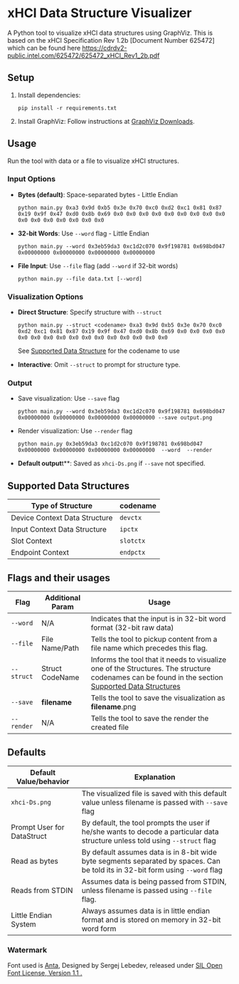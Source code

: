 # xHCI Data Structure Visualizer

A Python tool to visualize xHCI data structures using GraphViz. This is based on the xHCI Specification Rev 1.2b [Document Number 625472] which can be found here <https://cdrdv2-public.intel.com/625472/625472_xHCI_Rev1_2b.pdf>

## Setup

1. Install dependencies:

   ```
   pip install -r requirements.txt
   ```

2. Install GraphViz: Follow instructions at [GraphViz Downloads](https://graphviz.org/download/).

## Usage

Run the tool with data or a file to visualize xHCI structures.

### Input Options

- **Bytes (default)**: Space-separated bytes - Little Endian

  ```
  python main.py 0xa3 0x9d 0xb5 0x3e 0x70 0xc0 0xd2 0xc1 0x81 0x87 0x19 0x9f 0x47 0xd0 0x8b 0x69 0x0 0x0 0x0 0x0 0x0 0x0 0x0 0x0 0x0 0x0 0x0 0x0 0x0 0x0 0x0 0x0
  ```

- **32-bit Words**: Use `--word` flag  - Little Endian

  ```
  python main.py --word 0x3eb59da3 0xc1d2c070 0x9f198781 0x698bd047 0x00000000 0x00000000 0x00000000 0x00000000
  ```

- **File Input**: Use `--file` flag (add `--word` if 32-bit words)  

  ```
  python main.py --file data.txt [--word]
  ```

### Visualization Options

- **Direct Structure**: Specify structure with `--struct`  

  ```
  python main.py --struct <codename> 0xa3 0x9d 0xb5 0x3e 0x70 0xc0 0xd2 0xc1 0x81 0x87 0x19 0x9f 0x47 0xd0 0x8b 0x69 0x0 0x0 0x0 0x0 0x0 0x0 0x0 0x0 0x0 0x0 0x0 0x0 0x0 0x0 0x0 0x0
  ```
  See [Supported Data Structure](#supported-data-structures) for the codename to use

- **Interactive**: Omit `--struct` to prompt for structure type.

### Output

- Save visualization: Use `--save` flag  

  ```
  python main.py --word 0x3eb59da3 0xc1d2c070 0x9f198781 0x698bd047 0x00000000 0x00000000 0x00000000 0x00000000 --save output.png
  ```
- Render visualization: Use `--render` flag

  ```
  python main.py 0x3eb59da3 0xc1d2c070 0x9f198781 0x698bd047 0x00000000 0x00000000 0x00000000 0x00000000  --word  --render
  ```

- **Default output**t**: Saved as `xhci-Ds.png` if `--save` not specified.

## Supported Data Structures

| Type of Structure                     |   codename   |
----------------------------------------|--------------|
| Device Context Data Structure         |  `devctx`    |
| Input Context Data Structure          |  `ipctx`     |
| Slot Context                          |  `slotctx`   |
| Endpoint Context                      |  `endpctx`   |

## Flags and their usages

| Flag            | Additional Param |                                Usage                                       |
------------------|------------------|----------------------------------------------------------------------------|
| `--word`        |        N/A       | Indicates that the input is in 32-bit word format (32-bit raw data)        |
| `--file`        |  File Name/Path  | Tells the tool to pickup content from a file name which precedes this flag.|
| `--struct`      |  Struct CodeName | Informs the tool that it needs to visualize one of the Structures. The structure codenames can be found in the section [Supported Data Structures](#supported-data-structures) |
| `--save`        |   **filename**   | Tells the tool to save the visualization as **filename**.png               |
| `--render`      |        N/A       | Tells the tool to save the render the created file                         |

## Defaults

|  Default Value/behavior   |                                                          Explanation                                                               |
|---------------------------|------------------------------------------------------------------------------------------------------------------------------------|
|      `xhci-Ds.png`        | The visualized file is saved with this default value unless filename is passed with `--save` flag                                  |
|Prompt User for DataStruct | By default, the tool prompts the user if he/she wants to decode a particular data structure unless told using `--struct` flag      |
|     Read as bytes         | By default assumes data is in 8-bit wide byte segments separated by spaces. Can be told its in 32-bit form using `--word` flag     |
|    Reads from STDIN       | Assumes data is being passed from STDIN, unless filename is passed using `--file` flag.                                            |
|    Little Endian System   | Always assumes data is in little endian format and is stored on memory in 32-bit word form                                         |

### Watermark

Font used is [Anta](https://fonts.google.com/specimen/Anta), Designed by Sergej Lebedev, released under [SIL Open Font License, Version 1.1 .](https://openfontlicense.org/open-font-license-official-text/)
